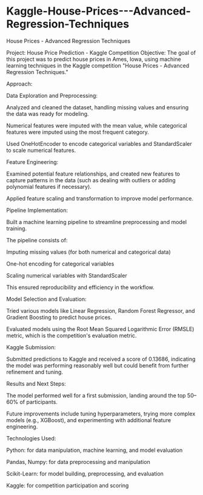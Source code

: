 # Kaggle-House-Prices---Advanced-Regression-Techniques
House Prices - Advanced Regression Techniques

Project: House Price Prediction - Kaggle Competition
Objective:
The goal of this project was to predict house prices in Ames, Iowa, using machine learning techniques in the Kaggle competition "House Prices - Advanced Regression Techniques."

Approach:

Data Exploration and Preprocessing:

Analyzed and cleaned the dataset, handling missing values and ensuring the data was ready for modeling.

Numerical features were imputed with the mean value, while categorical features were imputed using the most frequent category.

Used OneHotEncoder to encode categorical variables and StandardScaler to scale numerical features.

Feature Engineering:

Examined potential feature relationships, and created new features to capture patterns in the data (such as dealing with outliers or adding polynomial features if necessary).

Applied feature scaling and transformation to improve model performance.

Pipeline Implementation:

Built a machine learning pipeline to streamline preprocessing and model training.

The pipeline consists of:

Imputing missing values (for both numerical and categorical data)

One-hot encoding for categorical variables

Scaling numerical variables with StandardScaler

This ensured reproducibility and efficiency in the workflow.

Model Selection and Evaluation:

Tried various models like Linear Regression, Random Forest Regressor, and Gradient Boosting to predict house prices.

Evaluated models using the Root Mean Squared Logarithmic Error (RMSLE) metric, which is the competition's evaluation metric.

Kaggle Submission:

Submitted predictions to Kaggle and received a score of 0.13686, indicating the model was performing reasonably well but could benefit from further refinement and tuning.

Results and Next Steps:

The model performed well for a first submission, landing around the top 50–60% of participants.

Future improvements include tuning hyperparameters, trying more complex models (e.g., XGBoost), and experimenting with additional feature engineering.

Technologies Used:

Python: for data manipulation, machine learning, and model evaluation

Pandas, Numpy: for data preprocessing and manipulation

Scikit-Learn: for model building, preprocessing, and evaluation

Kaggle: for competition participation and scoring
